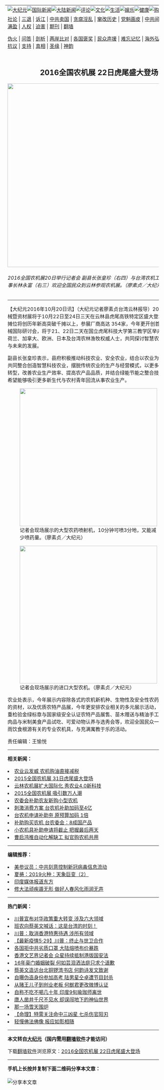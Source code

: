 <a name="1" id="1" target="_blank"></a><span id="1"></span>
<table align=center border="0"><tr><td colspan="2" VALIGN=TOP><a href="https://github.com/fyvn2199/djy/blob/master/gb/nsc413.md#1"><img src="https://raw.githubusercontent.com/fyvn2199/www/master/t/djy/1.jpg" title="大纪元"></a><a href="https://github.com/fyvn2199/djy/blob/master/gb/n24hr.md#1"><img src="https://raw.githubusercontent.com/fyvn2199/www/master/t/djy/3.jpg" title="国际新闻"></a><a href="https://github.com/fyvn2199/djy/blob/master/gb/nsc413.md#1"><img src="https://raw.githubusercontent.com/fyvn2199/www/master/t/djy/4.jpg" title="大陆新闻"></a><a href="https://github.com/fyvn2199/djy/blob/master/gb/news392.md#1"><img src="https://raw.githubusercontent.com/fyvn2199/www/master/t/djy/5.jpg" title="评论"></a><a href="https://github.com/fyvn2199/djy/blob/master/gb/news2007.md#1"><img src="https://raw.githubusercontent.com/fyvn2199/www/master/t/djy/6.jpg" title="文化"></a><a href="https://github.com/fyvn2199/djy/blob/master/gb/news2008.md#1"><img src="https://raw.githubusercontent.com/fyvn2199/www/master/t/djy/7.jpg" title="生活"></a><a href="https://github.com/fyvn2199/djy/blob/master/gb/ncyule.md#1"><img src="https://raw.githubusercontent.com/fyvn2199/www/master/t/djy/8.jpg" title="娱乐"></a><a href="https://github.com/fyvn2199/djy/blob/master/gb/nsc1002.md#1"><img src="https://raw.githubusercontent.com/fyvn2199/www/master/t/djy/9.jpg" title="健康"><a href="https://www.youlucky.com"><img src="https://raw.githubusercontent.com/fyvn2199/www/master/t/djy/10.jpg" title="购物"></a><a href="https://donate.epochtimes.com/?utm_medium=epochtimes&utm_source=referral&utm_campaign=donate_button_djyarticleheader"><img src="https://raw.githubusercontent.com/fyvn2199/www/master/t/djy/12.jpg" title="捐款"></a></td></tr>
<tr><td colspan="2" VALIGN=TOP><a target="_blank" href="https://github.com/fyvn2199/djy/blob/master/gb/9p.md#1">社论</a> | <a target="_blank" href="https://github.com/fyvn2199/djy/blob/master/gb/nf5657.md#1">三退</a> | <a target="_blank" href="https://github.com/fyvn2199/djy/blob/master/gb/nf6124.md#1">诉江</a> | <a target="_blank" href="https://github.com/fyvn2199/djy/blob/master/gb/nf1176117.md#1">中共卖国</a> | <a target="_blank" href="https://github.com/fyvn2199/djy/blob/master/gb/nf5773.md#1">贪腐淫乱</a> | <a target="_blank" href="https://github.com/fyvn2199/djy/blob/master/gb/nf1176115.md#1">窜改历史</a> | <a target="_blank" href="https://github.com/fyvn2199/djy/blob/master/gb/nf1176107.md#1">党魁画皮</a> | <a target="_blank" href="https://github.com/fyvn2199/djy/blob/master/gb/nf1320400.md#1">中共间谍</a> | <a target="_blank" href="https://github.com/fyvn2199/djy/blob/master/gb/nf1176114.md#1">破坏传统</a> | <a target="_blank" href="https://github.com/fyvn2199/ntdtv/blob/master/gb/prog447_1.md#1">恶贯满盈</a> | <a target="_blank" href="https://github.com/fyvn2199/djy/blob/master/gb/ncid278.md#1">人权</a> | <a target="_blank" href="https://github.com/fyvn2199/djy/blob/master/gb/nf1176111.md#1">迫害</a> | <a target="_blank" href="https://gitlab.com/szzdlab/mh-qikan/blob/master/README.md#1">期刊</a> | <a target="_blank" href="https://github.com/fyvn2199/www/blob/master/README.md?zsrh#8">翻墙</a></p><p><a target="_blank" href="https://github.com/fyvn2199/djy/blob/master/gb/nf5562.md#1">伪火</a> | <a target="_blank" href="https://github.com/fyvn2199/djy/blob/master/gb/nf4378.md#1">问答</a> | <a target="_blank" href="https://github.com/fyvn2199/djy/blob/master/gb/nf5792.md#1">剖析</a> | <a target="_blank" href="https://github.com/fyvn2199/djy/blob/master/gb/nf5735.md#1">两岸比对</a> | <a target="_blank" href="https://github.com/fyvn2199/djy/blob/master/gb/nf6119.md#1">各国褒奖</a> | <a target="_blank" href="https://github.com/fyvn2199/djy/blob/master/gb/nf6120.md#1">民众声援</a> | <a target="_blank" href="https://github.com/fyvn2199/djy/blob/master/gb/nf1188594.md#1">难忘记忆</a> | <a target="_blank" href="https://github.com/fyvn2199/djy/blob/master/gb/nf3180.md#1">海外弘传</a> | <a target="_blank" href="https://github.com/fyvn2199/djy/blob/master/gb/nf5410.md#1">万人上访</a> | <a target="_blank" href="https://github.com/fyvn2199/ntdtv/blob/master/gb/prog1530_1.md#1">和平抗议</a> | <a target="_blank" href="https://github.com/fyvn2199/djy/blob/master/gb/nf4386.md#1">支持</a> | <a target="_blank" href="https://github.com/fyvn2199/djy/blob/master/gb/nf4389.md#1">真相</a> | <a target="_blank" href="https://github.com/fyvn2199/djy/blob/master/gb/nf5790.md#1">圣缘</a> | <a target="_blank" href="https://github.com/fyvn2199/djy/blob/master/gb/nf4786.md#1">神韵</a></td></tr>
<tr><td VALIGN=TOP width="626"><h2 align=center>2016全国农机展 22日虎尾盛大登场</h2>
<img width="600" src="https://i.epochtimes.com/assets/uploads/2016/10/1610200640522357-600x400.jpg" />
<h6>2016全国农机展20日举行记者会 副县长张皇珍（右四）与台湾农机工业同业公会理事长林永富（右三）欢迎全国民众到云林参观农机展。（廖素贞／大纪元）
</h6>
<hr>
<p>【大纪元2016年10月20日讯】（大纪元记者廖素贞台湾云林报导）2016全国农业机械暨资材展将于10月22日至24日三天在云林县<ahref="https://github.com/fyvn2199/djy/blob/master/gb/tag/%E8%99%8E%E5%B0%BE%E9%AB%98%E9%93%81%E7%89%B9%E5%AE%9A%E5%8C%BA.md#1">虎尾高铁特定区</a>盛大登场，今年展示摊位将创历年新高突破千摊以上，参展厂商高达 354家，今年更开创首届智慧农业机械国际研讨会，将于21、22日二天在国立虎尾科技大学第三教学区举办，邀请来自荷兰、加拿大、欧洲、日本及台湾农林渔牧权威人士，共同探讨智慧农业技术，现在与未来的发展。</p>
<p>副县长张皇珍表示，县府积极推动科技农业、安全农业，结合以农业为本的各产业，共同整合创造智慧科技农业，摆脱传统农业的生产与经营模式，以更多元的方式带动转型，改善农业生产效率、提高农产品品质，并结合绿能节能之整合技术加速迈进。希望能够吸引更多新生代与农村青年回流从事农业生产。</p>
<figure id="attachment_8415880" style="width: 450px" class="wp-caption aligncenter"><ahref="https://i.epochtimes.com/assets/uploads/2016/10/1610200641152357.jpg"><img class="wp-image-8415880 size-medium" src="https://i.epochtimes.com/assets/uploads/2016/10/1610200641152357-450x300.jpg" width="450" b="300" /></a><figcaption class="wp-caption-text">记者会现场展示的大型农药喷射机，10分钟可喷3分地，又能减少喷药量。（廖素贞／大纪元）</figcaption></figure>
<figure id="attachment_8415879" style="width: 450px" class="wp-caption aligncenter"><ahref="https://i.epochtimes.com/assets/uploads/2016/10/1610200641392357.jpg"><img class="wp-image-8415879 size-medium" src="https://i.epochtimes.com/assets/uploads/2016/10/1610200641392357-450x300.jpg" width="450" b="300" /></a><figcaption class="wp-caption-text">记者会现场展示的进口大型农机。（廖素贞／大纪元）</figcaption></figure>
<p>农业处表示，今年展示内容除各式的农机新机种、生物性及安全性农药、肥料新产品的资材，以及优质农特产品展，今年更安排农业相关的多元展示活动，内容有云林双重检验金绿标章与国家级安全认证农特产品展售、苗木赠送与精油手工皂DIY活动、肉品与米制美食产品试吃、可爱动物认养与选秀会等，欢迎全国民众一起来认识各式雨饮食根源有关的专业农机具，与充满寓教于乐的活动。</p>
<p>责任编辑：王愉悦</p>

<hr>


<strong>相关新闻：</strong>
<li><a href="https://github.com/fyvn2199/djy/blob/master/gb/14/12/8/n4313598.md#1">农业云发威  农机购油直接减税</a></li>
<li><a href="https://github.com/fyvn2199/djy/blob/master/gb/15/10/29/n4561425.md#1">2015全国农机展 31日虎尾盛大登场</a></li>
<li><a href="https://github.com/fyvn2199/djy/blob/master/gb/15/10/30/n4562320.md#1">云林农机展扩大国际化  秀农业4.0新科技</a></li>
<li><a href="https://github.com/fyvn2199/djy/blob/master/gb/15/11/2/n4564248.md#1">2015全国农机展 吸引数万人潮</a></li>
<li><a href="https://github.com/fyvn2199/djy/blob/master/gb/15/11/6/n4567640.md#1">农委会补助农友新购小型农机</a></li>
<li><a href="https://github.com/fyvn2199/djy/blob/master/gb/15/11/24/n4581003.md#1">刺激消费方案 台农机补助加码至4亿</a></li>
<li><a href="https://github.com/fyvn2199/djy/blob/master/gb/15/11/25/n4581355.md#1">台农机申请补助夯  原预算加码 1倍</a></li>
<li><a href="https://github.com/fyvn2199/djy/blob/master/gb/15/11/25/n4581414.md#1">补助购买农机 台农委会：8成国产品</a></li>
<li><a href="https://github.com/fyvn2199/djy/blob/master/gb/16/5/8/n7873336.md#1">小农机具补助申请将截止  把握最后两天</a></li>
<li><a href="https://github.com/fyvn2199/djy/blob/master/gb/16/6/22/n8025088.md#1">曹启鸿推自动化解缺工  拟官购农机共用</a></li>
<hr>


<strong>编辑推荐：</strong>
<li><a href="https://github.com/onzhi266/djy/blob/master/gb/20/2/22/n11887949.md#1">美参议员：中共刻意控制新冠病毒信息流动</a></li>
<li><a href="https://github.com/tsiac2612/djy/blob/master/gb/19/8/11/n11446216.md#1" target="_blank">夏祷：2019火种：天象巨变（2）</a></li><li><a href="https://github.com/fyvn2199/djy/blob/master/gb/18/10/27/n10812623.md?dfh#1" target="_blank">印度媒体报道东方</a></li><li><a href="https://github.com/tsiac2612/djy/blob/master/gb/17/9/23/n9661042.md#1" target="_blank">修大法顽疾遁无形 做好人春风化雨润无声</a></li>
<hr>

<strong>热门新闻：</strong>
<li><a href="https://github.com/fyvn2199/djy/blob/master/gb/20/5/29/n12147002.md#1">川普宣布对华政策重大转变 涉及六大领域</a></li>
<li><a href="https://github.com/fyvn2199/djy/blob/master/gb/20/5/28/n12143183.md#1">班农向蔡英文喊话：这是台湾的时刻！</a></li>
<li><a href="https://github.com/fyvn2199/djy/blob/master/gb/20/5/29/n12147143.md#1">川普：取消香港特惠待遇 涉所有领域</a></li>
<li><a href="https://github.com/fyvn2199/djy/blob/master/gb/20/5/29/n12145153.md#1">【最新疫情5·29】川普：终止与世卫合作</a></li>
<li><a href="https://github.com/fyvn2199/djy/blob/master/gb/20/5/30/n12149153.md#1">各国拒中共劣质口罩 大陆熔喷布价暴跌</a></li>
<li><a href="https://github.com/fyvn2199/djy/blob/master/gb/20/5/28/n12144374.md#1">香港文艺界记者会 众星持续抵制港版国安法</a></li>
<li><a href="https://github.com/fyvn2199/djy/blob/master/gb/20/5/28/n12144633.md#1">16年豪门婚姻破裂 何如芸泪洒法庭只求个道歉</a></li>
<li><a href="https://github.com/fyvn2199/djy/blob/master/gb/20/5/29/n12146950.md#1">蔡英文造访台北铜锣湾书店 何韵诗发文致谢</a></li>
<li><a href="https://github.com/fyvn2199/djy/blob/master/gb/20/5/29/n12147321.md#1">自曝伪造身份参加高考 陆男星仝卓遭节目封杀</a></li>
<li><a href="https://github.com/fyvn2199/djy/blob/master/gb/20/5/29/n12147132.md#1">从赌王儿子到创业老板 何猷君更改微博认证</a></li>
<li><a href="https://github.com/fyvn2199/djy/blob/master/gb/20/5/29/n12145861.md#1">自称不吃不喝几十年 印度9旬瑜珈师离世</a></li>
<li><a href="https://github.com/fyvn2199/djy/blob/master/gb/20/5/29/n12146535.md#1">唐人凿井千尺不见水 却误闯地下的神仙世界</a></li>
<li><a href="https://github.com/fyvn2199/djy/blob/master/gb/20/5/1/n12076592.md#1">那一场雪天围炉</a></li>
<li><a href="https://github.com/fyvn2199/djy/blob/master/gb/20/4/14/n12029131.md#1">【命理】特需关注命中三凶星 七杀伤官阳刃</a></li>
<li><a href="https://github.com/fyvn2199/djy/blob/master/gb/20/5/24/n12133331.md#1">轻慢佛法佛像 报应如影相随</a></li>
<hr>

<strong>本文转自<a href="https://www.epochtimes.com">大纪元</a>（国内需用<a href="https://github.com/fyvn2199/www/blob/master/README.md#8">翻墙软件</a>才能访问）</strong><p>下载<a href="https://github.com/fyvn2199/www/blob/master/README.md#8">翻墙软件</a>浏览原文：<a href="https://www.epochtimes.com/gb/16/10/20/n8415841.htm">2016全国农机展 22日虎尾盛大登场</a></p><hr>

<strong>手机上长按并复制下面二维码分享本文章：</strong><br><br><img src="http://d1p1.ip.zn2.us/v.php?action=qrcode&url=https://github.com/fyvn2199/djy/blob/master/gb/16/10/20/n8415841.md%231" title="分享本文章"></td><td VALIGN=TOP><a href="https://github.com/fyvn2199/djy/blob/master/gb/16/1/21/n4622075.md?dfh#1" target="_blank"><img src="https://raw.githubusercontent.com/fyvn2199/djy/master/gb/300/wei-f1.jpg" title="中共的伪火骗局"  alt="中共的伪火骗局"></a><br><a href="https://github.com/fyvn2199/www/blob/master/README.md?dfh#9" target="_blank"><img src="https://raw.githubusercontent.com/fyvn2199/djy/master/gb/300/yong-h.jpg" title="永恒的见证"  alt="永恒的见证"></a><br><a href="https://github.com/fyvn2199/djy/blob/master/gb/13/9/29/n3974789.md?dfh#1" target="_blank"><img src="https://raw.githubusercontent.com/fyvn2199/djy/master/gb/300/shang-lnz.jpg" title="善良女子被中共投男牢"  alt="善良女子被中共投男牢"></a><br><a href="https://github.com/fyvn2199/djy/blob/master/gb/16/3/16/n4663449.md?dfh#1" target="_blank"><img src="https://raw.githubusercontent.com/fyvn2199/djy/master/gb/300/huo-z3.jpg" title="警卫目击活摘器官"  alt="警卫目击活摘器官"></a><br><a href="https://github.com/fyvn2199/djy/blob/master/gb/16/8/7/n8177641.md?dfh#1" target="_blank"><img src="https://raw.githubusercontent.com/fyvn2199/djy/master/gb/300/huo-z4.jpg" title="证人描述活摘恐怖"  alt="证人描述活摘恐怖"></a><br><a href="https://github.com/fyvn2199/djy/blob/master/gb/10/4/19/n2881569.md?dfh#1" target="_blank"><img src="https://raw.githubusercontent.com/fyvn2199/djy/master/gb/300/huo-z1.jpg" title="揭开活摘器官黑幕"  alt="揭开活摘器官黑幕"></a><br><a href="https://github.com/fyvn2199/djy/blob/master/gb/10/11/7/n3077476.md?dfh#1" target="_blank"><img src="https://raw.githubusercontent.com/fyvn2199/djy/master/gb/300/ma-ks.jpg" title="马克思的成魔之路"  alt="马克思的成魔之路"></a><br><a href="https://github.com/fyvn2199/djy/blob/master/gb/14/6/9/n4173977.md?dfh#1" target="_blank"><img src="https://raw.githubusercontent.com/fyvn2199/djy/master/gb/300/chang-zs.jpg" title="藏字石 蕴天机"  alt="藏字石 蕴天机"></a><br><a href="https://github.com/fyvn2199/djy/blob/master/gb/18/5/10/n10381511.md?dfh#1" target="_blank"><img src="https://raw.githubusercontent.com/fyvn2199/djy/master/gb/300/st1.jpg" title="关注3亿人三退"  alt="关注3亿人三退"></a><br><a href="https://github.com/fyvn2199/djy/blob/master/gb/18/3/21/n10237682.md?dfh#1" target="_blank"><img src="https://raw.githubusercontent.com/fyvn2199/djy/master/gb/300/jie-t.jpg" title="解体中共复兴中华"  alt="解体中共复兴中华"></a><br><a href="https://github.com/fyvn2199/djy/blob/master/gb/9/2/9/n2422991.md?dfh#1" target="_blank"><img src="https://raw.githubusercontent.com/fyvn2199/djy/master/gb/300/gao-zs.jpg" title="中共迫害良心律师"  alt="中共迫害良心律师"></a><br><a href="https://github.com/fyvn2199/djy/blob/master/gb/18/12/9/n10900044.md?dfh#1" target="_blank"><img src="https://raw.githubusercontent.com/fyvn2199/djy/master/gb/300/sj1.jpg" title="303万人举报江泽民"  alt="303万人举报江泽民"></a><br><a href="https://github.com/fyvn2199/djy/blob/master/gb/18/8/28/n10672014.md?dfh#1" target="_blank"><img src="https://raw.githubusercontent.com/fyvn2199/djy/master/gb/300/sj2.jpg" title="这些官员为何起诉江泽民"  alt="这些官员为何起诉江泽民"></a><br><a href="https://github.com/fyvn2199/djy/blob/master/gb/8/12/18/n2367165.md?dfh#1" target="_blank"><img src="https://raw.githubusercontent.com/fyvn2199/djy/master/gb/300/liangan.jpg" title="海峡两岸的强烈对比"  alt="海峡两岸的强烈对比"></a><br><a href="https://github.com/fyvn2199/djy/blob/master/gb/15/12/10/n4593139.md?dfh#1" target="_blank"><img src="https://raw.githubusercontent.com/fyvn2199/djy/master/gb/300/jia-ndzl.jpg" title="加拿大总理的贺信"  alt="加拿大总理的贺信"></a><br><a href="https://github.com/fyvn2199/djy/blob/master/gb/11/6/17/n3289382.md?dfh#1" target="_blank"><img src="https://raw.githubusercontent.com/fyvn2199/djy/master/gb/300/xiao-wd.jpg" title="探寻真相兼听则明"  alt="探寻真相兼听则明"></a><br><a href="https://github.com/fyvn2199/djy/blob/master/gb/18/10/27/n10812623.md?dfh#1" target="_blank"><img src="https://raw.githubusercontent.com/fyvn2199/djy/master/gb/300/yindu.jpg" title="印度媒体报道东方"  alt="印度媒体报道东方"></a><br><a href="https://github.com/fyvn2199/djy/blob/master/gb/18/6/9/n10469652.md?dfh#1" target="_blank"><img src="https://raw.githubusercontent.com/fyvn2199/djy/master/gb/300/xie-j.jpg" title="不一样的海外校园"  alt="不一样的海外校园"></a><br><a href="https://github.com/fyvn2199/djy/blob/master/gb/7/4/5/n1669415.md?dfh#1" target="_blank"><img src="https://raw.githubusercontent.com/fyvn2199/djy/master/gb/300/li-up.jpg" title="从大师到徒弟的传奇"  alt="从大师到徒弟的传奇"></a><br><a href="https://github.com/fyvn2199/djy/blob/master/gb/17/5/26/n9191512.md?dfh#1" target="_blank"><img src="https://raw.githubusercontent.com/fyvn2199/djy/master/gb/300/zfl2.jpg" title="亿万人与东方一本奇书"  alt="亿万人与东方一本奇书"></a><br><a href="https://github.com/fyvn2199/djy/blob/master/gb/13/11/27/n4020290.md?dfh#1" target="_blank"><img src="https://raw.githubusercontent.com/fyvn2199/djy/master/gb/300/zhen-h.jpg" title="大陆见不到的震撼场面"  alt="大陆见不到的震撼场面"></a><br><a href="https://github.com/fyvn2199/djy/blob/master/gb/15/7/17/n4482910.md?dfh#1" target="_blank"><img src="https://raw.githubusercontent.com/fyvn2199/djy/master/gb/300/dalu-sk.jpg" title="人心向善 大陆当初盛况"  alt="人心向善 大陆当初盛况"></a><br><a href="https://github.com/fyvn2199/djy/blob/master/gb/19/1/5/n10955468.md?dfh#1" target="_blank"><img src="https://raw.githubusercontent.com/fyvn2199/djy/master/gb/300/zfl1.jpg" title="追寻真理 这书讲什么"  alt="追寻真理 这书讲什么"></a><br><a href="https://github.com/fyvn2199/www/blob/master/README.md?dfh#1" target="_blank"><img src="https://raw.githubusercontent.com/fyvn2199/djy/master/gb/300/fq1.jpg" title="下载免费翻墙软件"  alt="下载免费翻墙软件"></a><br></td></tr></table>
